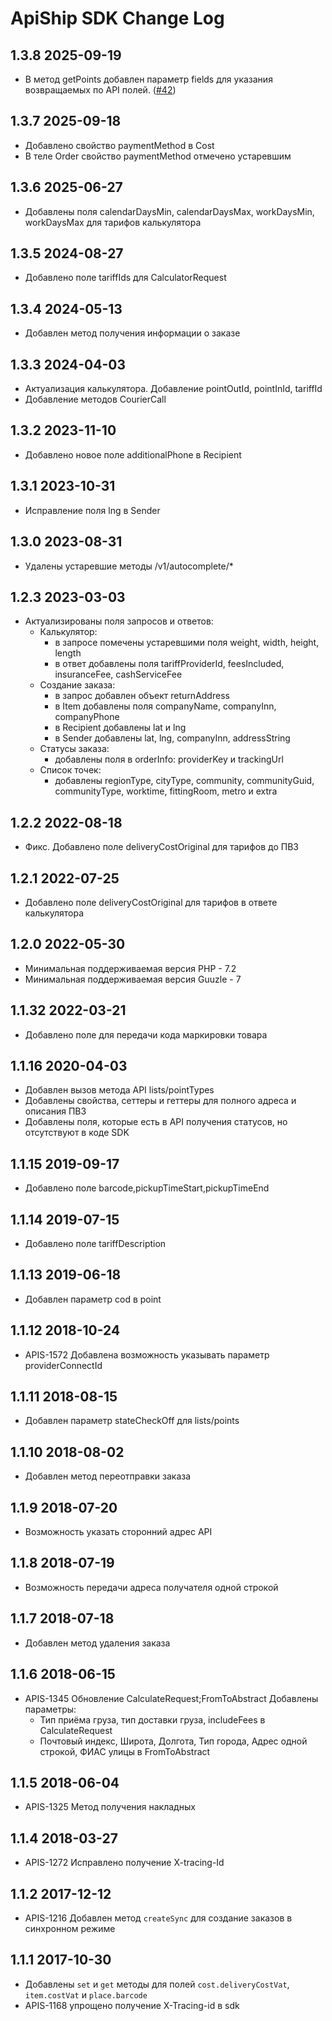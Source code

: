 ApiShip SDK Change Log
==========================

1.3.8 2025-09-19
--------------------
- В метод getPoints добавлен параметр fields для указания возвращаемых по API полей. ([#42](https://github.com/apiship/apiship-sdk-php/pull/42))

1.3.7 2025-09-18
--------------------
- Добавлено свойство paymentMethod в Cost
- В теле Order свойство paymentMethod отмечено устаревшим

1.3.6 2025-06-27
--------------------
- Добавлены поля calendarDaysMin, calendarDaysMax, workDaysMin, workDaysMax для тарифов калькулятора

1.3.5 2024-08-27
--------------------
- Добавлено поле tariffIds для CalculatorRequest

1.3.4 2024-05-13
--------------------
- Добавлен метод получения информации о заказе

1.3.3 2024-04-03
--------------------
- Актуализация калькулятора. Добавление pointOutId, pointInId, tariffId
- Добавление методов СourierCall

1.3.2 2023-11-10
--------------------
- Добавлено новое поле additionalPhone в Recipient

1.3.1 2023-10-31
--------------------
- Исправление поля lng в Sender

1.3.0 2023-08-31
--------------------
- Удалены устаревшие методы /v1/autocomplete/*

1.2.3 2023-03-03
--------------------
 - Актуализированы поля запросов и ответов:
   - Калькулятор: 
     - в запросе помечены устаревшими поля weight, width, height, length
     - в ответ добавлены поля tariffProviderId, feesIncluded, insuranceFee, cashServiceFee
   - Создание заказа:
     - в запрос добавлен объект returnAddress
     - в Item добавлены поля companyName, companyInn, companyPhone
     - в Recipient добавлены lat и lng
     - в Sender добавлены lat, lng, companyInn, addressString
   - Статусы заказа:
     - добавлены поля в orderInfo: providerKey и trackingUrl
   - Список точек:
     - добавлены regionType, cityType, community, communityGuid, communityType, worktime, fittingRoom, metro и extra

1.2.2 2022-08-18
--------------------
- Фикс. Добавлено поле deliveryCostOriginal для тарифов до ПВЗ

1.2.1 2022-07-25
--------------------
- Добавлено поле deliveryCostOriginal для тарифов в ответе калькулятора

1.2.0 2022-05-30
--------------------
- Минимальная поддерживаемая версия PHP - 7.2
- Минимальная поддерживаемая версия Guuzle - 7

1.1.32 2022-03-21
--------------------
- Добавлено поле для передачи кода маркировки товара

1.1.16 2020-04-03
--------------------
- Добавлен вызов метода API lists/pointTypes
- Добавлены свойства, сеттеры и геттеры для полного адреса и описания ПВЗ
- Добавлены поля, которые есть в API получения статусов, но отсутствуют в коде SDK

1.1.15 2019-09-17
--------------------
- Добавлено поле barcode,pickupTimeStart,pickupTimeEnd

1.1.14 2019-07-15
--------------------
- Добавлено поле tariffDescription

1.1.13 2019-06-18
--------------------
- Добавлен параметр cod в point

1.1.12 2018-10-24
--------------------
- APIS-1572 Добавлена возможность указывать параметр providerConnectId

1.1.11 2018-08-15
--------------------
- Добавлен параметр stateCheckOff для lists/points

1.1.10 2018-08-02
--------------------
- Добавлен метод переотправки заказа

1.1.9 2018-07-20
--------------------
- Возможность указать сторонний адрес API

1.1.8 2018-07-19
--------------------
- Возможность передачи адреса получателя одной строкой

1.1.7 2018-07-18
--------------------
- Добавлен метод удаления заказа

1.1.6 2018-06-15
--------------------
- APIS-1345 Обновление CalculateRequest;FromToAbstract
  Добавлены параметры: 
    - Тип приёма груза, тип доставки груза, includeFees в CalculateRequest
    - Почтовый индекс, Широта, Долгота, Тип города, Адрес одной строкой, ФИАС улицы в FromToAbstract

1.1.5 2018-06-04
--------------------
- APIS-1325 Метод получения накладных

1.1.4 2018-03-27
--------------------
- APIS-1272 Исправлено получение X-tracing-Id 

1.1.2 2017-12-12
--------------------
- APIS-1216 Добавлен метод `createSync` для создание заказов в синхронном режиме 

1.1.1 2017-10-30
--------------------
- Добавлены `set` и `get` методы для полей `cost.deliveryCostVat`, `item.costVat` и `place.barcode`
- APIS-1168 упрощено получение X-Tracing-id в sdk 
